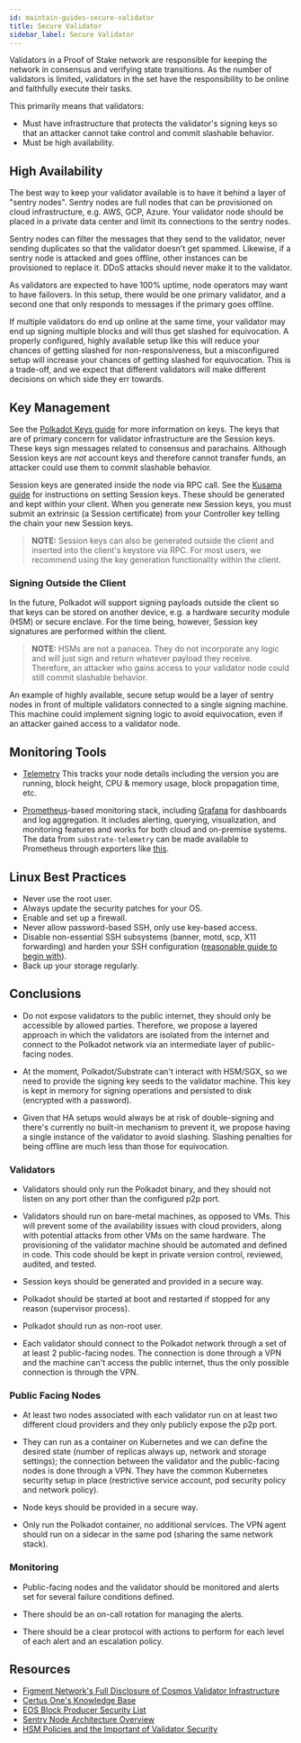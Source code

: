 ```yaml
---
id: maintain-guides-secure-validator
title: Secure Validator
sidebar_label: Secure Validator
---
```


Validators in a Proof of Stake network are responsible for keeping the network in consensus and
verifying state transitions. As the number of validators is limited, validators in the set have the
responsibility to be online and faithfully execute their tasks.

This primarily means that validators:

- Must have infrastructure that protects the validator's signing keys so that an attacker cannot
  take control and commit slashable behavior.
- Must be high availability.

## High Availability

The best way to keep your validator available is to have it behind a layer of "sentry nodes". Sentry
nodes are full nodes that can be provisioned on cloud infrastructure, e.g. AWS, GCP, Azure. Your
validator node should be placed in a private data center and limit its connections to the sentry
nodes.

Sentry nodes can filter the messages that they send to the validator, never sending duplicates so
that the validator doesn't get spammed. Likewise, if a sentry node is attacked and goes offline,
other instances can be provisioned to replace it. DDoS attacks should never make it to the
validator.

As validators are expected to have 100% uptime, node operators may want to have failovers. In this
setup, there would be one primary validator, and a second one that only responds to messages if the
primary goes offline.

If multiple validators do end up online at the same time, your validator may end up signing multiple
blocks and will thus get slashed for equivocation. A properly configured, highly available setup
like this will reduce your chances of getting slashed for non-responsiveness, but a misconfigured
setup will increase your chances of getting slashed for equivocation. This is a trade-off, and we
expect that different validators will make different decisions on which side they err towards.

## Key Management

See the [Polkadot Keys guide](https://wiki.polkadot.network/en/latest/polkadot/learn/keys/) for more
information on keys. The keys that are of primary concern for validator infrastructure are the
Session keys. These keys sign messages related to consensus and parachains. Although Session keys
are _not_ account keys and therefore cannot transfer funds, an attacker could use them to commit
slashable behavior.

Session keys are generated inside the node via RPC call. See the
[Kusama guide](https://guide.kusama.network/en/latest/try/validate/#set-the-session-key) for
instructions on setting Session keys. These should be generated and kept within your client. When
you generate new Session keys, you must submit an extrinsic (a Session certificate) from your
Controller key telling the chain your new Session keys.

> **NOTE:** Session keys can also be generated outside the client and inserted into the client's
> keystore via RPC. For most users, we recommend using the key generation functionality within the
> client.

### Signing Outside the Client

In the future, Polkadot will support signing payloads outside the client so that keys can be stored
on another device, e.g. a hardware security module (HSM) or secure enclave. For the time being,
however, Session key signatures are performed within the client.

> **NOTE:** HSMs are not a panacea. They do not incorporate any logic and will just sign and return
> whatever payload they receive. Therefore, an attacker who gains access to your validator node
> could still commit slashable behavior.

An example of highly available, secure setup would be a layer of sentry nodes in front of multiple
validators connected to a single signing machine. This machine could implement signing logic to
avoid equivocation, even if an attacker gained access to a validator node.

## Monitoring Tools

- [Telemetry](https://github.com/paritytech/substrate-telemetry) This tracks your node details
  including the version you are running, block height, CPU & memory usage, block propagation time,
  etc.

- [Prometheus](https://prometheus.io/)-based monitoring stack, including
  [Grafana](https://grafana.com) for dashboards and log aggregation. It includes alerting, querying,
  visualization, and monitoring features and works for both cloud and on-premise systems. The data
  from `substrate-telemetry` can be made available to Prometheus through exporters like
  [this](https://github.com/w3f/substrate-telemetry-exporter).

## Linux Best Practices

- Never use the root user.
- Always update the security patches for your OS.
- Enable and set up a firewall.
- Never allow password-based SSH, only use key-based access.
- Disable non-essential SSH subsystems (banner, motd, scp, X11 forwarding) and harden your SSH
  configuration
  ([reasonable guide to begin with](https://stribika.github.io/2015/01/04/secure-secure-shell.html)).
- Back up your storage regularly.

## Conclusions

- Do not expose validators to the public internet, they should only be accessible by allowed
  parties. Therefore, we propose a layered approach in which the validators are isolated from the
  internet and connect to the Polkadot network via an intermediate layer of public-facing nodes.

- At the moment, Polkadot/Substrate can't interact with HSM/SGX, so we need to provide the signing
  key seeds to the validator machine. This key is kept in memory for signing operations and
  persisted to disk (encrypted with a password).

- Given that HA setups would always be at risk of double-signing and there's currently no built-in
  mechanism to prevent it, we propose having a single instance of the validator to avoid slashing.
  Slashing penalties for being offline are much less than those for equivocation.

### Validators

- Validators should only run the Polkadot binary, and they should not listen on any port other than
  the configured p2p port.

- Validators should run on bare-metal machines, as opposed to VMs. This will prevent some of the
  availability issues with cloud providers, along with potential attacks from other VMs on the same
  hardware. The provisioning of the validator machine should be automated and defined in code. This
  code should be kept in private version control, reviewed, audited, and tested.

- Session keys should be generated and provided in a secure way.

- Polkadot should be started at boot and restarted if stopped for any reason (supervisor process).

- Polkadot should run as non-root user.

- Each validator should connect to the Polkadot network through a set of at least 2 public-facing
  nodes. The connection is done through a VPN and the machine can't access the public internet, thus
  the only possible connection is through the VPN.

### Public Facing Nodes

- At least two nodes associated with each validator run on at least two different cloud providers
  and they only publicly expose the p2p port.

- They can run as a container on Kubernetes and we can define the desired state (number of replicas
  always up, network and storage settings); the connection between the validator and the
  public-facing nodes is done through a VPN. They have the common Kubernetes security setup in place
  (restrictive service account, pod security policy and network policy).

- Node keys should be provided in a secure way.

- Only run the Polkadot container, no additional services. The VPN agent should run on a sidecar in
  the same pod (sharing the same network stack).

### Monitoring

- Public-facing nodes and the validator should be monitored and alerts set for several failure
  conditions defined.

- There should be an on-call rotation for managing the alerts.

- There should be a clear protocol with actions to perform for each level of each alert and an
  escalation policy.

## Resources

- [Figment Network's Full Disclosure of Cosmos Validator Infrastructure](https://medium.com/figment-networks/full-disclosure-figments-cosmos-validator-infrastructure-3bc707283967)
- [Certus One's Knowledge Base](https://kb.certus.one/)
- [EOS Block Producer Security List](https://github.com/slowmist/eos-bp-nodes-security-checklist)
- [Sentry Node Architecture Overview](https://forum.cosmos.network/t/sentry-node-architecture-overview/454)
- [HSM Policies and the Important of Validator Security](https://medium.com/loom-network/hsm-policies-and-the-importance-of-validator-security-ec8a4cc1b6f)

